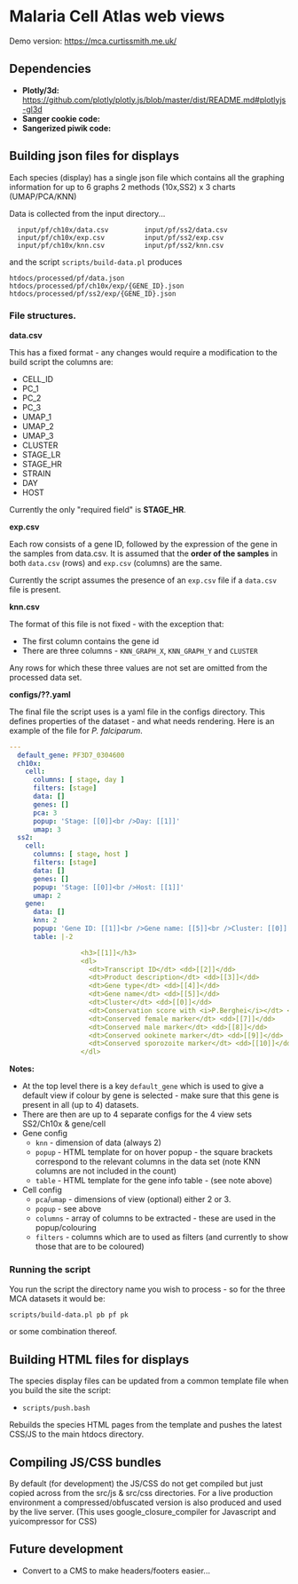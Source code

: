 # Malaria Cell Atlas web views

Demo version: https://mca.curtissmith.me.uk/

## Dependencies

 * **Plotly/3d:** https://github.com/plotly/plotly.js/blob/master/dist/README.md#plotlyjs-gl3d
 * **Sanger cookie code:** 
 * **Sangerized piwik code:** 

## Building json files for displays

Each species (display) has a single json file which contains all the graphing information for up to 6 graphs 2 methods (10x,SS2) x 3 charts (UMAP/PCA/KNN)

Data is collected from the input directory...
```
  input/pf/ch10x/data.csv         input/pf/ss2/data.csv
  input/pf/ch10x/exp.csv          input/pf/ss2/exp.csv
  input/pf/ch10x/knn.csv          input/pf/ss2/knn.csv
```

and the script `scripts/build-data.pl` produces

```
htdocs/processed/pf/data.json
htdocs/processed/pf/ch10x/exp/{GENE_ID}.json
htdocs/processed/pf/ss2/exp/{GENE_ID}.json
```

### File structures.

**data.csv**

This has a fixed format - any changes would require a modification to the build script the columns are:

 * CELL_ID
 * PC_1
 * PC_2
 * PC_3
 * UMAP_1
 * UMAP_2
 * UMAP_3
 * CLUSTER
 * STAGE_LR
 * STAGE_HR
 * STRAIN
 * DAY
 * HOST

Currently the only "required field" is **STAGE_HR**.

**exp.csv**

Each row consists of a gene ID, followed by the expression of the gene in the samples from data.csv. It is assumed that the **order of the samples** in both `data.csv` (rows) and `exp.csv` (columns) are the same.

Currently the script assumes the presence of an `exp.csv` file if a `data.csv` file is present.

**knn.csv**

The format of this file is not fixed - with the exception that:

 * The first column contains the gene id
 * There are three columns - `KNN_GRAPH_X`, `KNN_GRAPH_Y` and `CLUSTER`

Any rows for which these three values are not set are omitted from the processed data set.

**configs/??.yaml**

The final file the script uses is a yaml file in the configs directory. This defines properties of the dataset - and what needs rendering. Here is an example of the file for *P. falciparum*.

```yaml
---
  default_gene: PF3D7_0304600
  ch10x:
    cell:
      columns: [ stage, day ]
      filters: [stage]
      data: []
      genes: []
      pca: 3
      popup: 'Stage: [[0]]<br />Day: [[1]]'
      umap: 3
  ss2:
    cell:
      columns: [ stage, host ]
      filters: [stage]
      data: []
      genes: []
      popup: 'Stage: [[0]]<br />Host: [[1]]'
      umap: 2
    gene:
      data: []
      knn: 2
      popup: 'Gene ID: [[1]]<br />Gene name: [[5]]<br />Cluster: [[0]]'
      table: |-2

                  <h3>[[1]]</h3>
                  <dl>
                    <dt>Transcript ID</dt> <dd>[[2]]</dd>
                    <dt>Product description</dt> <dd>[[3]]</dd>
                    <dt>Gene type</dt> <dd>[[4]]</dd>
                    <dt>Gene name</dt> <dd>[[5]]</dd>
                    <dt>Cluster</dt> <dd>[[0]]</dd>
                    <dt>Conservation score with <i>P.Berghei</i></dt> <dd>[[6]]</dd>
                    <dt>Conserved female marker</dt> <dd>[[7]]</dd>
                    <dt>Conserved male marker</dt> <dd>[[8]]</dd>
                    <dt>Conserved ookinete marker</dt> <dd>[[9]]</dd>
                    <dt>Conserved sporozoite marker</dt> <dd>[[10]]</dd>
                  </dl>
```

**Notes:**
  * At the top level there is a key `default_gene` which is used to give a default view if colour by gene is selected - make sure that this gene is present in all (up to 4) datasets.
  * There are then are up to 4 separate configs for the 4 view sets SS2/Ch10x & gene/cell
  * Gene config
    * `knn` - dimension of data (always 2)
    * `popup` - HTML template for on hover popup - the square brackets correspond to the relevant columns in the data set (note KNN columns are not included in the count)
    * `table` - HTML template for the gene info table - (see note above)
  * Cell config
    * `pca`/`umap` - dimensions of view (optional) either 2 or 3.
    * `popup` - see above
    * `columns` - array of columns to be extracted - these are used in the popup/colouring
    * `filters` - columns which are to used as filters (and currently to show those that are to be coloured)

### Running the script

You run the script the directory name you wish to process - so for the three MCA datasets it would be:

```bash
scripts/build-data.pl pb pf pk
```

or some combination thereof.

## Building HTML files for displays

The species display files can be updated from a common template file when you build the site the script:

 * `scripts/push.bash`

Rebuilds the species HTML pages from the template and pushes the latest CSS/JS to the main htdocs directory.

## Compiling JS/CSS bundles

By default (for development) the JS/CSS do not get compiled but just copied across from the src/js & src/css directories. For a live production environment a compressed/obfuscated version is also produced and used by the live server. (This uses google_closure_compiler for Javascript and yuicompressor for CSS)

## Future development

 * Convert to a CMS to make headers/footers easier...
